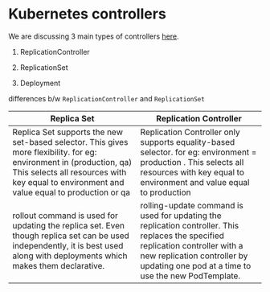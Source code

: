 # Kubernetes controllers

We are discussing 3 main types of controllers [here](https://www.mirantis.com/blog/kubernetes-replication-controller-replica-set-and-deployments-understanding-replication-options/).

1. ReplicationController

2. ReplicationSet

3. Deployment



differences b/w `ReplicationController` and `ReplicationSet`


|Replica Set|Replication Controller|
|-----------|----------------------|
|Replica Set supports the new set-based selector. This gives more flexibility. for eg: environment in (production, qa) This selects all resources with key equal to environment and value equal to production or qa |Replication Controller only supports equality-based selector. for eg: environment = production . This selects all resources with key equal to environment and value equal to production|
|rollout command is used for updating the replica set. Even though replica set can be used independently, it is best used along with deployments  which makes them declarative. | rolling-update command is used for updating the replication controller. This replaces the specified replication controller with a new replication controller by updating one pod at a time to use the new PodTemplate.|
